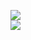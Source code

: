 [![](https://img.shields.io/badge/Made%20With-Github%20Spray-lightgrey.svg?style=for-the-badge&logo=github)](https://github.com/Annihil/github-spray#19872)  
[![](https://i.imgur.com/2DrTn0Z.gif)](https://github.com/Annihil/github-spray)